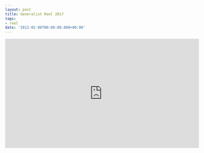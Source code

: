 ```yaml
---
layout: post
title: Generalist Reel 2017
tags:
- reel
date: '2012-02-06T00:00:00.000+00:00'
---
```

<iframe src="https://player.vimeo.com/video/198592785" width="640" height="360" frameborder="0" webkitallowfullscreen mozallowfullscreen allowfullscreen></iframe>
